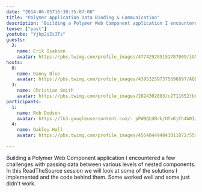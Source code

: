 ```yaml
---
date: "2014-06-05T16:30:35-07:00"
title: "Polymer Application Data Binding & Communication"
description: "Building a Polymer Web Component application I encountered a few challenges with passing data between various levels of nested components. In this ReadTheSource session we will look at some of the solutions I implemented and the code behind them. Some worked well and some just didn't work."
tense: ["past"]
youtube: "Yjkp2iZsITs"
guests:
  2:
    name: Erik Isaksen
    avatar: https://pbs.twimg.com/profile_images/477429289151787009/iGNukk9x.jpeg
hosts:
  0:
    name: Danny Blue
    avatar: https://pbs.twimg.com/profile_images/439532597375696897/AQDSMXnL_400x400.jpeg
  3:
    name: Christian Smith
    avatar: https://pbs.twimg.com/profile_images/2824302893/c2711652fb0e430b86c801d46f739638.png
participants:
  1:
    name: Rob Dodson
    avatar: https://lh3.googleusercontent.com/-_pPWBQLUBrk/UfxKjCh4W0I/AAAAAAAAATg/TdZz-pGK2Jw/w1332-h1328-no/rob-dodson-picture.jpg
  4:
    name: Oakley Hall
    avatar: https://pbs.twimg.com/profile_images/456404494843011072/55seQVAP_400x400.jpeg

---
```

Building a Polymer Web Component application I encountered a few challenges with passing data between various levels of nested components. In this ReadTheSource session we will look at some of the solutions I implemented and the code behind them. Some worked well and some just didn't work.
